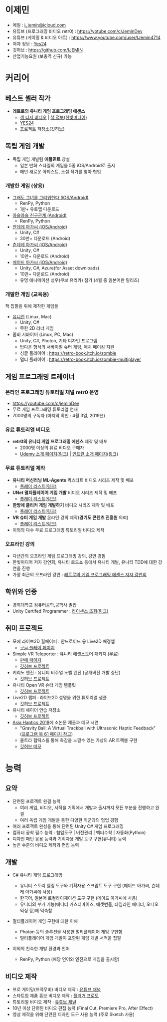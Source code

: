 # 이제민
- 메일 : i_jemin@icloud.com
- 유튜브 (프로그래밍 비디오 retr0) : https://yotube.com/c/JeminDev
- 유튜브 (게이밍 & 비디오 아트) : https://www.youtube.com/user/IJemin4714
- 저자 정보 : [Yes24](http://www.yes24.com/24/AuthorFile/Author/248602)
- 깃허브 : https://github.com/IJEMIN
- 산업기능요원 (보충역 신규) 가능

# 커리어

## 베스트 셀러 작가
- **레트로의 유니티 게임 프로그래밍 에센스**
    - [책 티저 비디오](https://youtu.be/tBkF5il_zPU) | [책 정보(한빛미디어)](http://www.hanbit.co.kr/store/books/look.php?p_code=B3604463061)
    - [YES24](http://www.yes24.com/Product/Goods/69320872)
    - [프로젝트 저장소(깃허브)](https://github.com/IJEMIN/Unity-Programming-Essence)


## 독립 게임 개발
- 독립 게임 개발팀 **애플민트** 창설
    - 일본 만화 스타일의 게임을 5종 iOS/Android로 출시
    - 매번 새로운 아티스트, 소설 작가를 찾아 협업

### 개발한 게임 (상용)
- [그래도 그녀를 그리워한다 (iOS/Android)](https://applemintgames.com/i-still-miss-her)
    - RenPy, Python
    - 1만+ 유료앱 다운로드
- [아슬아슬 친구관계 (Android)](https://applemintgames.com/kiri-friend)
    - RenPy, Python
- [얀데레 아가씨 (iOS/Android)](https://applemintgames.com/yandere-girl)
    - Unity, C#
    - 30만+ 다운로드 (Android)
- [츤데레 아가씨 (iOS/Android)](https://applemintgames.com/my-dere-girl)
    - Unity, C#
    - 10만+ 다운로드 (Android)
- [메이드 아가씨 (iOS/Android)](https://applemintgames.com/메이드-아가씨)
    - Unity, C#, Azure(for Asset downloads)
    - 10만+ 다운로드 (Android)
    - 유명 애니메이션 성우(쿠보 유리카) 참가 (4월 중 일본어판 릴리즈)

### 개발한 게임 (교육용)
책 집필을 위해 제작한 게임들

- [유니런](https://retro-book.itch.io/uni-run) (Linux, Mac)
    - Unity, C#
    - 무한 2D 러너 게임
- 좀비 서바이버 (Linux, PC, Mac)
    - Unity, C#, Photon, 기타 디자인 프로그램
    - 탑다운 형식의 서바이벌 슈터 게임, 매치 메이킹 지원
    - 싱글 플레이어 : https://retro-book.itch.io/zombie
    - 멀티 플레이어 : https://retro-book.itch.io/zombie-multiplayer

## 게임 프로그래밍 트레이너

### 온라인 프로그래밍 튜토리얼 채널 **retr0** 운영
- https://youtube.com/c/jeminDev
- 무료 게임 프로그래밍 튜토리얼 연재
- 7000명의 구독자 (마지막 확인 : 4월 3일, 2019년)

### 유료 튜토리얼 비디오
- **retr0의 유니티 게임 프로그래밍 에센스** 제작 및 배포
    - 2000명 이상의 유료 비디오 구매자
    - [Udemy 소개 페이지(링크)](https://www.udemy.com/retr0-unity) | [인프런 소개 페이지(링크)](https://www.inflearn.com/course/유니티-게임-프로그래밍-에센스)

### 무료 튜토리얼 제작
- **유니티 머신러닝 ML-Agents** 퀵스타트 비디오 시리즈 제작 및 배포
    - [플레이 리스트(링크)](https://www.youtube.com/watch?v=twcmguIedhY&list=PLctzObGsrjfwYHL1obWlVdPRbpubkuKWp)
- **UNet 멀티플레이어 게임 개발** 비디오 시리즈 제작 및 배포
    - [플레이 리스트(링크)](https://www.youtube.com/playlist?list=PLctzObGsrjfxQ6A8KX1heuQaNkL5xMA2D)
- **한방에 클리커 게임 개발하기** 비디오 시리즈 제작 및 배포
    - [플레이 리스트(링크)](https://www.youtube.com/playlist?list=PLctzObGsrjfwc6xSh2CT7qD7VMHPgg6fW)
- **VR 슈터 게임 개발** 온라인 강의 제작(**경기도 콘텐츠 진흥원** 의뢰)
    - [플레이 리스트(링크)](https://www.youtube.com/watch?v=NXDDRFzlzIQ&list=PLctzObGsrjfx7qBglqhyWgDwuDAkqSZ6H)
- 이외의 다수 무료 프로그래밍 튜토리얼 비디오 제작

### 오프라인 강의
- 다년간의 오프라인 게임 프로그래밍 강의, 강연 경험
- 한빛미디어 저자 강연회, 유니티 로드쇼 등에서 유니티 개발, 유니티 TDD에 대한 강연을 진행
- 가장 최근의 오프라인 강연 : [레트로의 게임 프로그래밍 에센스 저자 강연회](http://www.hanbit.co.kr/store/education/edu_view.html?p_code=S4427455844)

## 학위와 인증
- 경희대학교 컴퓨터공학,공학사 졸업
- Unity Certifed Programmer : [라이센스 조회(링크)](https://www.youracclaim.com/badges/9d4e4c2b-645d-4495-8053-a82046dfaede/public_url)

## 취미 프로젝트
- 모에 라이브2D 월페이퍼 : 안드로이드 용 Live2D 배경앱
    - [구글 플레이 페이지](https://play.google.com/store/apps/details?id=com.applemint.moewallpaper&hl=ko)
- Simple VR Teleporter : 유니티 애셋스토어 패키지 (무료)
    - [판매 페이지](https://assetstore.unity.com/packages/tools/input-management/simple-vr-teleporter-115996)
    - [깃허브 프로젝트](https://github.com/IJEMIN/Simple-Unity-VR-Teleporter)
- 키리노 엔진 : 유니티 비주얼 노벨 엔진 (공개버전 개발 중단)
    - [깃허브 프로젝트](https://github.com/IJEMIN/Unity-Kirino-Engine)
- 유니티 Open VR 슈터 게임 템플릿
    - [깃허브 프로젝트](https://github.com/IJEMIN/Unity-OpenVR-Shooter-Template)
- Live2D 랩퍼 : 라이브2D 설명을 위한 튜토리얼 샘플
    - [깃허브 프로젝트](https://github.com/IJEMIN/Live2D-Wrapper-Sample-Unity-App)
- 유니티 쉐이더 연습 저장소
    - [깃허브 프로젝트](https://github.com/IJEMIN/Unity-Shader-Practice-Lab)
- [Asia Haptics 2018](http://asiahaptics.org)에 소논문 제출과 데모 시연
    - "Gravity Ball: A Virtual Trackball with Ultrasonic Haptic Feedback"<br>([프로그램 북 61 페이지 참고](http://asiahaptics.org/wp-content/uploads/2018/11/AsiaHaptics2018_ProgramBook_Final.pdf))
    - 울트라 햅틱스를 통해 촉감을 느낄수 있는 가상의 AR 트랙볼 구현
    - [깃허브 데모](https://github.com/IJEMIN/gravityball-shooter)

# 능력

## 요약
- 단련된 프로젝트 완결 능력
    - 여러 게임, 비디오, 서적을 기획에서 개발과 출시까지 모든 부분을 진행하고 완결
    - 여러 독립 게임 개발을 통한 다양한 직군과의 협업 경험
- 여러 프로젝트 완성을 통해 단련된 Unity C# 게임 프로그래밍
- 컴퓨터 공학 필수 능력 : 협업도구 | 버전관리 | 벡터수학 | 자동화(Python)
- 디자인 패턴 응용 능력과 기획자용 개발 도구 구현(유니티) 능력
- 높은 수준의 비디오 제작과 편집 능력

## 개발
- C# 유니티 게임 프로그래밍
    - 유니티 스토리 텔링 도구와 기획자용 스크립트 도구 구현 (메이드 아가씨, 츤데레 아가씨에 사용)
    - 한국어, 일본어 로컬라이제이션 도구 구현 (메이드 아가씨에 사용)
    - 유니티의 부가 기능(에디터 커스터마이즈, 애셋번들, 타임라인 에디터, 오디오 믹싱 등)에 익숙함

- 멀티플레이어 게임 구현에 대한 이해
    - Photon 등의 솔루션을 사용한 멀티플레이어 게임 구현함
    - 멀티플레이어 게임 개발이 포함된 게임 개발 서적을 집필

- 이외의 친숙한 개발 환경과 언어
    - RenPy, Python (해당 언어와 엔진으로 게임을 출시함)

## 비디오 제작
- 프로 게이밍(프랙무비) 비디오 제작 : [유튜브 채널](https://www.youtube.com/user/IJemin4714)
- 스타트업 제품 홍보 비디오 제작 : [플러거 프로모](https://www.youtube.com/watch?v=w9dOZ4CdzNc)
- 튜토리얼 비디오 제작 : [유튜브 채널](https://yotube.com/c/JeminDev)
- 10년 이상 단련된 비디오 편집 능력 (Final Cut, Premiere Pro, After Effect)
- 영상 제작을 위해 단련된 디자인 도구 사용 능력 (주로 Sketch 사용)
